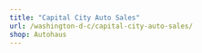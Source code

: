 ```yaml
---
title: "Capital City Auto Sales"
url: /washington-d-c/capital-city-auto-sales/
shop: Autohaus
---
```

